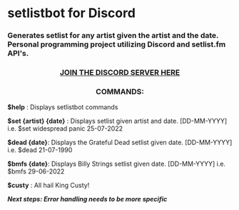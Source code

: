 # setlistbot for Discord

### Generates setlist for any artist given the artist and the date. Personal programming project utilizing Discord and setlist.fm API's.

<h3 align= "center">
<a href="https://discord.gg/PSKHmVgu"> 
  JOIN THE DISCORD SERVER HERE
</a>
</h3>

<h3 align= "center"> COMMANDS: </h3>

**$help** : Displays setlistbot commands

**$set {artist} {date}** : Displays setlist given artist and date. [DD-MM-YYYY] i.e.  $set widespread panic 25-07-2022

**$dead {date}**: Displays the Grateful Dead setlist given date. [DD-MM-YYYY]  i.e. $dead 21-07-1990

**$bmfs {date}**: Displays Billy Strings setlist given date. [DD-MM-YYYY] i.e. $bmfs 29-06-2022

**$custy** : All hail King Custy!

***Next steps: Error handling needs to be more specific***
